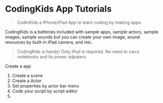 # CodingKids App Tutorials

> CodinKids a iPhone/iPad App to learn coding by making apps.



CodingKids is a batteries included with sample apps, sample actors, sample images, sample sounds but you can create your own image, sound resources by built-in iPad camera, and mic.



> CodingKids is handy! Only iPad is required. No need to carry notebooks and its power adpaters.



Create a app

1. Create a scene
2. Create a Actor
3. Set properties by actor bar menu
4. Code your script by script editor
5. 


